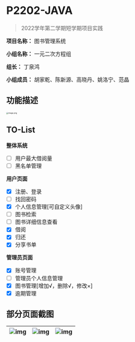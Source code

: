 # P2202-JAVA

> 2022学年第二学期短学期项目实践

**项目名称：** 图书管理系统

**小组名称：** 一元二次方程组

**组长：** 丁泉鸿

**小组成员：** 胡家乾、陈新源、高晓丹、姚洛宁、范晶


## 功能描述

<img src="https://s1.vika.cn/space/2023/07/10/73a2ede727b143d48bc3af45a7059c09" alt="image.png" style="zoom:33%;" />

## TO-List

**整体系统**

- [ ] 用户最大借阅量
- [ ] 黑名单管理

**用户页面**

- [x] 注册、登录
- [ ] 找回密码
- [x] 个人信息管理[可自定义头像]
- [ ] 图书检索
- [ ] 图书详细信息查看
- [x] 借阅
- [x] 归还
- [x] 分享书单

**管理员页面**

- [x] 账号管理
- [ ] 管理员个人信息管理
- [x] 图书管理[增加√，删除√，修改×]
- [x] 逾期管理

## 部分页面截图

| ![img](https://s1.vika.cn/space/2023/07/10/95291b594e3b46e5af347373980447df) | ![img](https://s1.vika.cn/space/2023/07/10/7055076d61e7431787aebfb8875b1a50) | ![img](https://s1.vika.cn/space/2023/07/10/2d7fadfee5c54cffb85f40dad456f885) |
| ------------------------------------------------------------ | ------------------------------------------------------------ | ------------------------------------------------------------ |


